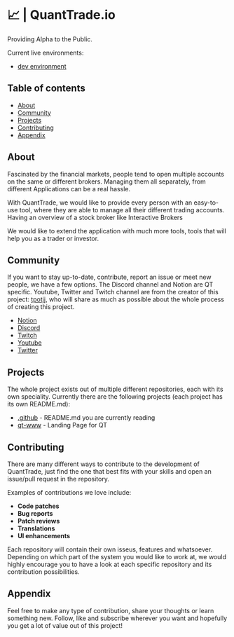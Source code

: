 # 📈 | QuantTrade.io

Providing Alpha to the Public.

Current live environments:
- [dev environment](dev.quanttrade.io)

## Table of contents

- [About](#about)
- [Community](#community)
- [Projects](#projects)
- [Contributing](#contributing)
- [Appendix](#appendix)

## About
Fascinated by the financial markets, people tend to open multiple accounts on the same or different brokers. 
Managing them all separately, from different Applications can be a real hassle.

With QuantTrade, we would like to provide every person with an easy-to-use tool, where they are able to manage all their different trading accounts. 
Having an overview of a stock broker like Interactive Brokers

We would like to extend the application with much more tools, tools that will help you as a trader or investor.

## Community
If you want to stay up-to-date, contribute, report an issue or meet new people, we have a few options.
The Discord channel and Notion are QT specific.
Youtube, Twitter and Twitch channel are from the creator of this project: [tpotjj](https://github.com/tpotjj), who will share as much as possible about the whole process of creating this project.
* [Notion](https://painted-agenda-a1c.notion.site/MVP-1-92144ca0ef2a456d952cc618bfea0a0f)
* [Discord](https://discord.gg/ScBc9ee3mx)
* [Twitch](https://www.twitch.tv/tpotjj)
* [Youtube](https://www.youtube.com/channel/UCSBbWhPHNiIs8VgLzW3s-Bg)
* [Twitter](https://twitter.com/tpotjj)

## Projects
The whole project exists out of multiple different repositories, each with its own speciality.
Currently there are the following projects (each project has its own README.md):
* [.github](https://github.com/QuantTrade-io/.github) - README.md you are currently reading 
* [qt-www](https://github.com/QuantTrade-io/qt-www) - Landing Page for QT


## Contributing
There are many different ways to contribute to the development of QuantTrade, just find the one that best fits with your skills and open an issue/pull request in the repository.

Examples of contributions we love include:

- **Code patches**
- **Bug reports**
- **Patch reviews**
- **Translations**
- **UI enhancements**

Each repository will contain their own isseus, features and whatsoever. Depending on which part of the system you would like to work at,
we would highly encourage you to have a look at each specific repository and its contribution possibilities.

## Appendix
Feel free to make any type of contribution, share your thoughts or learn something new.
Follow, like and subscribe wherever you want and hopefully you get a lot of value out of this project!

